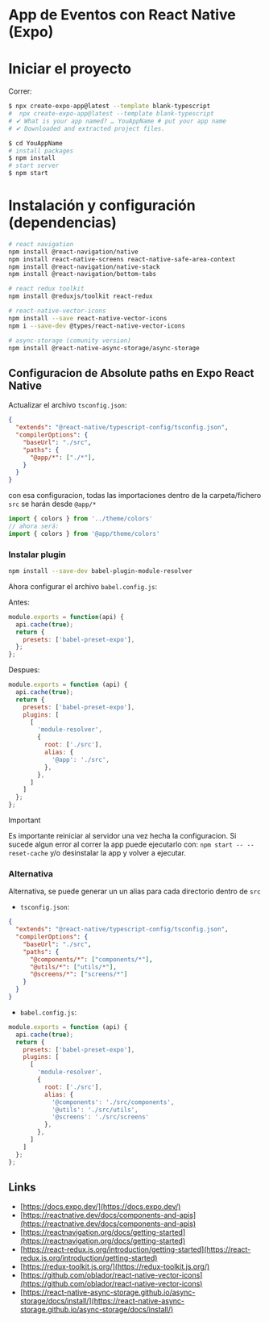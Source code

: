 # App de Eventos con React Native (Expo)

# Iniciar el proyecto

Correr:

```bash
$ npx create-expo-app@latest --template blank-typescript
#  npx create-expo-app@latest --template blank-typescript
# ✔ What is your app named? … YouAppName # put your app name
# ✔ Downloaded and extracted project files.

$ cd YouAppName
# install packages
$ npm install
# start server
$ npm start
```

# Instalación y configuración (dependencias)

```bash
# react navigation
npm install @react-navigation/native
npm install react-native-screens react-native-safe-area-context
npm install @react-navigation/native-stack
npm install @react-navigation/bottom-tabs

# react redux toolkit
npm install @reduxjs/toolkit react-redux

# react-native-vector-icons
npm install --save react-native-vector-icons
npm i --save-dev @types/react-native-vector-icons

# async-storage (comunity version)
npm install @react-native-async-storage/async-storage
```

## Configuracion de Absolute paths en Expo React Native

Actualizar el archivo `tsconfig.json`:

```json
{
  "extends": "@react-native/typescript-config/tsconfig.json",
  "compilerOptions": {
    "baseUrl": "./src",
    "paths": {
      "@app/*": ["./*"],
    }
  }
}
```

con esa configuracion, todas las importaciones dentro de la carpeta/fichero `src` se harán desde `@app/*`

```typescript
import { colors } from '../theme/colors'
// ahora será:
import { colors } from '@app/theme/colors'
```

### Instalar plugin

```sh
npm install --save-dev babel-plugin-module-resolver
```

Ahora configurar el archivo `babel.config.js`:

Antes:

```javascript
module.exports = function(api) {
  api.cache(true);
  return {
    presets: ['babel-preset-expo'],
  };
};
```

Despues:

```javascript
module.exports = function (api) {
  api.cache(true);
  return {
    presets: ['babel-preset-expo'],
    plugins: [
      [
        'module-resolver',
        {
          root: ['./src'],
          alias: {
            '@app': './src',
          },
        },
      ]
    ]
  };
};
```

> [!IMPORTANT]  
> Es importante reiniciar al servidor una vez hecha la configuracion.
> Si sucede algun error al correr la app puede ejecutarlo con: `npm start -- --reset-cache` y/o desinstalar la app y volver a ejecutar.

### Alternativa

Alternativa, se puede generar un un alias para cada directorio dentro de `src`

- `tsconfig.json`:

```json
{
  "extends": "@react-native/typescript-config/tsconfig.json",
  "compilerOptions": {
    "baseUrl": "./src",
    "paths": {
      "@components/*": ["components/*"],
      "@utils/*": ["utils/*"],
      "@screens/*": ["screens/*"]
    }
  }
}
```

- `babel.config.js`:

```javascript
module.exports = function (api) {
  api.cache(true);
  return {
    presets: ['babel-preset-expo'],
    plugins: [
      [
        'module-resolver',
        {
          root: ['./src'],
          alias: {
            '@components': './src/components',
            '@utils': './src/utils',
            '@screens': './src/screens'
          },
        },
      ]
    ]
  };
};
```

## Links

- [https://docs.expo.dev/](https://docs.expo.dev/)
- [https://reactnative.dev/docs/components-and-apis](https://reactnative.dev/docs/components-and-apis)
- [https://reactnavigation.org/docs/getting-started](https://reactnavigation.org/docs/getting-started)
- [https://react-redux.js.org/introduction/getting-started](https://react-redux.js.org/introduction/getting-started)
- [https://redux-toolkit.js.org/](https://redux-toolkit.js.org/)
- [https://github.com/oblador/react-native-vector-icons](https://github.com/oblador/react-native-vector-icons)
- [https://react-native-async-storage.github.io/async-storage/docs/install/](https://react-native-async-storage.github.io/async-storage/docs/install/)